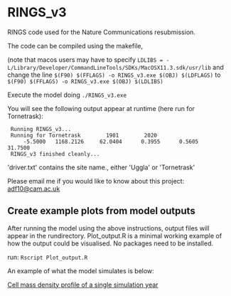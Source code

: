 # RINGS_v3
RINGS code used for the Nature Communications resubmission.

The code can be compiled using the makefile, 

(note that macos users may have to specify
``LDLIBS = -L/Library/Developer/CommandLineTools/SDKs/MacOSX11.3.sdk/usr/lib``
and change the line 
``$(F90) $(FFLAGS) -o RINGS_v3.exe $(OBJ) $(LDFLAGS)``
to
``$(F90) $(FFLAGS) -o RINGS_v3.exe $(OBJ) $(LDLIBS)``

Execute the model doing ``./RINGS_v3.exe``

You will see the following output appear at runtime (here run for Tornetrask):

```
 Running RINGS_v3...
 Running for Tornetrask        1901        2020
     -5.5000   1168.2126     62.0404      0.3955      0.5605     31.7500
 RINGS_v3 finished cleanly...
```

'driver.txt' contains the site name., either 'Uggla' or 'Tornetrask'

Please email me if you would like to know about this project: adf10@cam.ac.uk


## Create example plots from model outputs

After running the model using the above instructions, output files will appear in the rundirectory. 
Plot_output.R is a minimal working example of how the output could be visualised.
No packages need to be installed.

run:
``Rscript Plot_output.R``


An example of what the model simulates is below:

[Cell mass density profile of a single simulation year](Figures/annual_densprof_single.jpeg)
